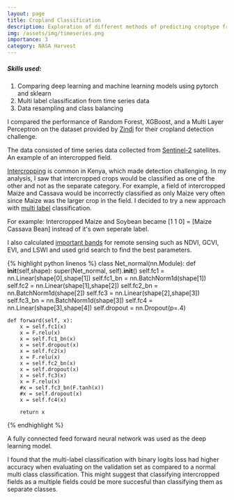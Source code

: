 ```yaml
---
layout: page
title: Cropland Classification
description: Exploration of different methods of predicting croptype from satellite time series data.
img: /assets/img/timeseries.png
importance: 3
category: NASA Harvest
---
```

<h5 id="skills-used-">Skills used:</h5>
<ol>
<li>Comparing deep learning and machine learning models using pytorch and sklearn</li>
<li>Multi label classification from time series data</li>
<li>Data resampling and class balancing</li>
</ol>

<p>I compared the performance of Random Forest, XGBoost, and a Multi Layer Perceptron on the dataset provided by <a href="https://zindi.africa/competitions/iclr-workshop-challenge-2-radiant-earth-computer-vision-for-crop-recognition">Zindi</a> for their cropland detection challenge.</p> The data consisted of time series data collected from <a href="https://sentinel.esa.int/web/sentinel/missions/sentinel-2">Sentinel-2</a> satellites.


<div class="row">
    <div class="col-sm mt-3 mt-md-0">
        <img class="img-fluid rounded z-depth-1" src="{{ '/assets/img/intercrop.jpeg' | relative_url }}" alt="" title="example image"/>
    </div>
</div>
<div class="caption">
    An example of an intercropped field.
</div>


<p><a href="https://en.wikipedia.org/wiki/Intercropping">Intercropping</a> is common in Kenya, which made detection challenging. In my analysis, I saw that intercropped crops would be classified as one of the other and not as the separate category. For example, a field of intercropped Maize and Cassava would be incorrectly classified as only Maize very often since Maize was the larger crop in the field. I decided to try a new approach with <a href="https://en.wikipedia.org/wiki/Multi-label_classification">multi label</a> classification. </p>

For example: Intercropped Maize and Soybean became [1 1 0] = [Maize Cassava Bean] instead of it's own seperate label.

I also calculated <a href="https://eos.com/blog/6-spectral-indexes-on-top-of-ndvi-to-make-your-vegetation-analysis-complete/#:~:text=GCI,a%20measurement%20of%20plant%20health.">important bands</a> for remote sensing such as NDVI, GCVI, EVI, and LSWI and used grid search to find the best parameters.  

{% highlight python linenos %}
class Net_normal(nn.Module):
    def __init__(self,shape):
        super(Net_normal, self).__init__()
        self.fc1 = nn.Linear(shape[0],shape[1])
        self.fc1_bn = nn.BatchNorm1d(shape[1])
        self.fc2 = nn.Linear(shape[1],shape[2])
        self.fc2_bn = nn.BatchNorm1d(shape[2])
        self.fc3 = nn.Linear(shape[2],shape[3])
        self.fc3_bn = nn.BatchNorm1d(shape[3])
        self.fc4 = nn.Linear(shape[3],shape[4])
        self.dropout = nn.Dropout(p=.4)

    def forward(self, x):
        x = self.fc1(x)
        x = F.relu(x)
        x = self.fc1_bn(x)
        x = self.dropout(x)
        x = self.fc2(x)
        x = F.relu(x)
        x = self.fc2_bn(x)
        x = self.dropout(x)
        x = self.fc3(x)
        x = F.relu(x)
        #x = self.fc3_bn(F.tanh(x))
        #x = self.dropout(x)
        x = self.fc4(x)

        return x
{% endhighlight %}
<div class="caption">
    A fully connected feed forward neural network was used as the deep learning model.
</div>


I found that the multi-label classification with binary logits loss had higher accuracy when evaluating on the validation set as compared to a normal multi class classification. This might suggest that classifying intercropped fields as a multiple fields could be more succesful than classifying them as separate classes.
